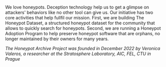 We love honeypots. Deception technology help us to get a glimpse on attackers' behaviors like no other tool can give us. Our initiative has two core activities that help fullfil our mission. First, we are building The Honeypot Dataset, a structured honeypot dataset for the community that allows to quickly search for honeypots. Second, we are running a Honeypot Adoption Program to help preserve honeypot software that are orphans, no longer maintained by their owners for many years.

_The Honeypot Archive Project was founded in December 2022 by Veronica Valeros, a researcher at the Stratosphere Laboratory, AIC, FEL, CTU in Prague_
